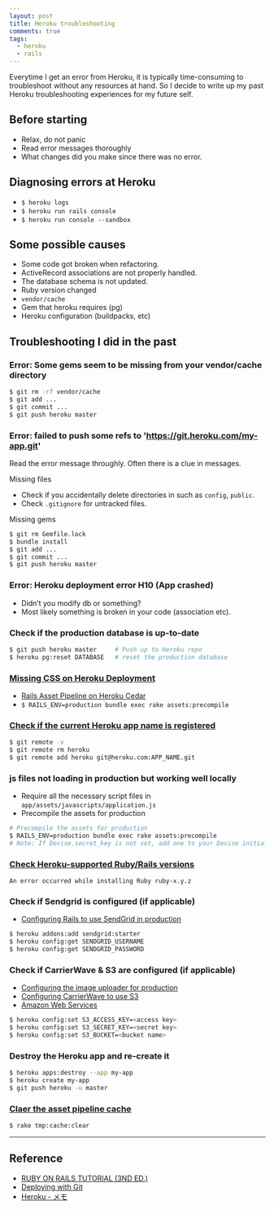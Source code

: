 ```yaml
---
layout: post
title: Heroku troubleshooting
comments: true
tags:
  - heroku
  - rails
---
```


Everytime I get an error from Heroku, it is typically time-consuming to troubleshoot without any resources at hand.
So I decide to write up my past Heroku troubleshooting experiences for my future self.

## Before starting

- Relax, do not panic
- Read error messages thoroughly
- What changes did you make since there was no error.

## Diagnosing errors at Heroku

- `$ heroku logs`
- `$ heroku run rails console`
- `$ heroku run console --sandbox`

## Some possible causes

- Some code got broken when refactoring.
- ActiveRecord associations are not properly handled.
- The database schema is not updated.
- Ruby version changed
- `vendor/cache`
- Gem that heroku requires (pg)
- Heroku configuration (buildpacks, etc)

## Troubleshooting I did in the past

### Error: Some gems seem to be missing from your vendor/cache directory

```bash
$ git rm -rf vendor/cache
$ git add ...
$ git commit ...
$ git push heroku master
```

### Error: failed to push some refs to 'https://git.heroku.com/my-app.git'

Read the error message throughly. Often there is a clue in messages.

Missing files

- Check if you accidentally delete directories in such as `config`, `public`.
- Check `.gitignore` for untracked files.

Missing gems

```bash
$ git rm Gemfile.lock
$ bundle install
$ git add ...
$ git commit ...
$ git push heroku master
```

### Error: Heroku deployment error H10 (App crashed)

- Didn’t you modify db or something?
- Most likely something is broken in your code (association etc).

### Check if the production database is up-to-date

```bash
$ git push heroku master     # Push up to Heroku repo
$ heroku pg:reset DATABASE   # reset the production database
```

### [Missing CSS on Heroku Deployment](https://teamtreehouse.com/forum/missing-css-on-heroku-deployment)

- [Rails Asset Pipeline on Heroku Cedar](https://devcenter.heroku.com/articles/rails-asset-pipeline)
- `$ RAILS_ENV=production bundle exec rake assets:precompile`

### [Check if the current Heroku app name is registered](http://stackoverflow.com/questions/2947190/pushing-app-to-heroku-problem)

```bash
$ git remote -v
$ git remote rm heroku
$ git remote add heroku git@heroku.com:APP_NAME.git
```

### js files not loading in production but working well locally

- Require all the necessary script files in `app/assets/javascripts/application.js`
- Precompile the assets for production

```bash
# Precompile the assets for production
$ RAILS_ENV=production bundle exec rake assets:precompile
# Note: If Devise.secret_key is not set, add one to your Devise initializer
```

### [Check Heroku-supported Ruby/Rails versions](https://devcenter.heroku.com/articles/ruby-support#ruby-versions)

`An error occurred while installing Ruby ruby-x.y.z`

### Check if Sendgrid is configured (if applicable)

- [Configuring Rails to use SendGrid in production](https://www.railstutorial.org/book/account_activation_password_reset#code-sendgrid_config)

```bash
$ heroku addons:add sendgrid:starter
$ heroku config:get SENDGRID_USERNAME
$ heroku config:get SENDGRID_PASSWORD
```

### Check if CarrierWave & S3 are configured (if applicable)

- [Configuring the image uploader for production](https://www.railstutorial.org/book/user_microposts#code-image_uploader_production)
- [Configuring CarrierWave to use S3](https://www.railstutorial.org/book/user_microposts#code-carrier_wave_configuration)
- [Amazon Web Services](http://aws.amazon.com/)

```bash
$ heroku config:set S3_ACCESS_KEY=<access key>
$ heroku config:set S3_SECRET_KEY=<secret key>
$ heroku config:set S3_BUCKET=<bucket name>
```

### Destroy the Heroku app and re-create it

```bash
$ heroku apps:destroy --app my-app
$ heroku create my-app
$ git push heroku -u master
```

### [Claer the asset pipeline cache](https://github.com/browserify-rails/browserify-rails#clear-the-asset-pipeline-cache)

```bash
$ rake tmp:cache:clear
```

---

## Reference

- [RUBY ON RAILS TUTORIAL (3ND ED.)](https://www.railstutorial.org/book/beginning#sec-deploying)
- [Deploying with Git](https://devcenter.heroku.com/articles/git)
- [Heroku - メモ](http://qiita.com/mnishiguchi/items/6045add62ff7fd8928bc)
